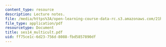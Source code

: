 ```yaml
---
content_type: resource
description: Lecture notes.
file: /media/https%3A/open-learning-course-data-rc.s3.amazonaws.com/21h-221-the-places-of-migration-in-united-states-history-fall-2006/ff75ce1c6d23756d8088fbd5857890df_ses14_multicult.pdf
file_type: application/pdf
resourcetype: Document
title: ses14_multicult.pdf
uid: ff75ce1c-6d23-756d-8088-fbd5857890df
---
```

